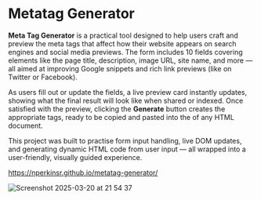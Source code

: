 # Metatag Generator
**Meta Tag Generator** is a practical tool designed to help users craft and preview the meta tags that affect how their website appears on search engines and social media previews. The form includes 10 fields covering elements like the page title, description, image URL, site name, and more — all aimed at improving Google snippets and rich link previews (like on Twitter or Facebook).

As users fill out or update the fields, a live preview card instantly updates, showing what the final result will look like when shared or indexed. Once satisfied with the preview, clicking the **Generate** button creates the appropriate <meta> tags, ready to be copied and pasted into the <head> of any HTML document.

This project was built to practise form input handling, live DOM updates, and generating dynamic HTML code from user input — all wrapped into a user-friendly, visually guided experience.

https://nperkinsr.github.io/metatag-generator/

![Screenshot 2025-03-20 at 21 54 37](https://github.com/user-attachments/assets/c018d2c6-c52a-4add-bae4-4ea7a750a38e)
